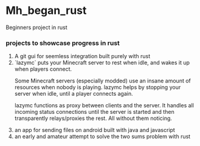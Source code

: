 # Mh_began_rust
Beginners project in rust
 ### projects to showcase progress in rust
 <ol>
 <li>A git gui for seemless integration built purely with rust</li>
 <li> `lazymc` puts your Minecraft server to rest when idle, and wakes it up when
players connect.

Some Minecraft servers (especially modded) use an insane amount of resources
when nobody is playing. lazymc helps by stopping your server when idle, until a
player connects again.

lazymc functions as proxy between clients and the server. It handles all
incoming status connections until the server is started and then transparently
relays/proxies the rest. All without them noticing.</li>
<li>an app for sending files on android built with java and javascript</li>
<li> an early and amateur attempt to solve the two sums problem with rust</li>

 </ol>
